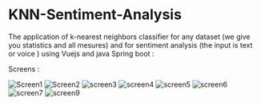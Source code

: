 # KNN-Sentiment-Analysis
The application of k-nearest neighbors classifier for any dataset (we give you statistics and all mesures) and for sentiment analysis (the input is text or voice ) using Vuejs and java  Spring boot :


Screens :

![Screen1](https://github.com/ikhlas1936/KNN-Sentiment-Analysis/assets/129891260/d2ad9b3c-f856-4da4-ac91-28e5d453974c)
![Screen2](https://github.com/ikhlas1936/KNN-Sentiment-Analysis/assets/129891260/53b930eb-57c8-4754-bc6b-df016b152193)
![screen3](https://github.com/ikhlas1936/KNN-Sentiment-Analysis/assets/129891260/637b1476-37d4-43d8-bf45-4735f7313f48)
![screen4](https://github.com/ikhlas1936/KNN-Sentiment-Analysis/assets/129891260/0b167401-3fc3-486a-8406-17d0e22bd233)
![screen5](https://github.com/ikhlas1936/KNN-Sentiment-Analysis/assets/129891260/dd853866-f92e-41f7-b49c-0051ec11c9b2)
![screen6](https://github.com/ikhlas1936/KNN-Sentiment-Analysis/assets/129891260/fa3df7ea-55de-44b5-af06-74ae0bb7940f)
![screen7](https://github.com/ikhlas1936/KNN-Sentiment-Analysis/assets/129891260/ada2cb19-86cc-47b9-9d51-1c9b6e68d60c)
![screen9](https://github.com/ikhlas1936/KNN-Sentiment-Analysis/assets/129891260/4e93c118-e117-481a-af72-974136368598)







